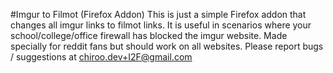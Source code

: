 #Imgur to Filmot (Firefox Addon)
This is just a simple Firefox addon that changes all imgur links to filmot links. It is useful in scenarios where your school/college/office firewall has blocked the imgur website. Made specially for reddit fans but should work on all websites.
Please report bugs / suggestions at chiroo.dev+I2F@gmail.com